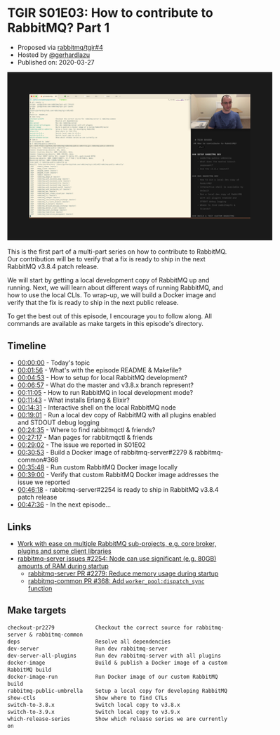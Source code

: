 # TGIR S01E03: How to contribute to RabbitMQ? Part 1

* Proposed via [rabbitmq/tgir#4](https://github.com/rabbitmq/tgir/issues/4)
* Hosted by [@gerhardlazu](https://twitter.com/gerhardlazu)
* Published on: 2020-03-27

<a href="https://www.youtube.com/watch?v=EWU7WCqD_YA" target="_blank"><img src="video.jpg" border="50" /></a>

This is the first part of a multi-part series on how to contribute to RabbitMQ.
Our contribution will be to verify that a fix is ready to ship in the next RabbitMQ v3.8.4 patch release.

We will start by getting a local development copy of RabbitMQ up and running.
Next, we will learn about different ways of running RabbitMQ, and how to use the local CLIs.
To wrap-up, we will build a Docker image and verify that the fix is ready to ship in the next public release.

To get the best out of this episode, I encourage you to follow along.
All commands are available as make targets in this episode's directory.


## Timeline

- [00:00:00](https://www.youtube.com/watch?v=EWU7WCqD_YA&t=0s) - Today's topic
- [00:01:56](https://www.youtube.com/watch?v=EWU7WCqD_YA&t=116s) - What's with the episode README & Makefile?
- [00:04:53](https://www.youtube.com/watch?v=EWU7WCqD_YA&t=293s) - How to setup for local RabbitMQ development?
- [00:06:57](https://www.youtube.com/watch?v=EWU7WCqD_YA&t=417s) - What do the master and v3.8.x branch represent?
- [00:11:05](https://www.youtube.com/watch?v=EWU7WCqD_YA&t=665s) - How to run RabbitMQ in local development mode?
- [00:11:43](https://www.youtube.com/watch?v=EWU7WCqD_YA&t=703s) - What installs Erlang & Elixir?
- [00:14:31](https://www.youtube.com/watch?v=EWU7WCqD_YA&t=871s) - Interactive shell on the local RabbitMQ node
- [00:19:01](https://www.youtube.com/watch?v=EWU7WCqD_YA&t=1141s) - Run a local dev copy of RabbitMQ with all plugins enabled and STDOUT debug logging
- [00:24:35](https://www.youtube.com/watch?v=EWU7WCqD_YA&t=1475s) - Where to find rabbitmqctl & friends?
- [00:27:17](https://www.youtube.com/watch?v=EWU7WCqD_YA&t=1638s) - Man pages for rabbitmqctl & friends
- [00:29:02](https://www.youtube.com/watch?v=EWU7WCqD_YA&t=1742s) - The issue we reported in S01E02
- [00:30:53](https://www.youtube.com/watch?v=EWU7WCqD_YA&t=1853s) - Build a Docker image of rabbitmq-server#2279 & rabbitmq-common#368
- [00:35:48](https://www.youtube.com/watch?v=EWU7WCqD_YA&t=2148s) - Run custom RabbitMQ Docker image locally
- [00:39:00](https://www.youtube.com/watch?v=EWU7WCqD_YA&t=2340s) - Verify that custom RabbitMQ Docker image addresses the issue we reported
- [00:46:18](https://www.youtube.com/watch?v=EWU7WCqD_YA&t=2778s) - rabbitmq-server#2254 is ready to ship in RabbitMQ v3.8.4 patch release
- [00:47:36](https://www.youtube.com/watch?v=EWU7WCqD_YA&t=2856s) - In the next episode...


## Links

- [Work with ease on multiple RabbitMQ sub-projects, e.g. core broker, plugins and some client libraries](https://github.com/rabbitmq/rabbitmq-public-umbrella)
- [rabbitmq-server issues #2254: Node can use significant (e.g. 80GB) amounts of RAM during startup](https://github.com/rabbitmq/rabbitmq-server/issues/2254)
  - [rabbitmq-server PR #2279: Reduce memory usage during startup](https://github.com/rabbitmq/rabbitmq-server/pull/2279)
  - [rabbitmq-common PR #368: Add `worker_pool:dispatch_sync` function](https://github.com/rabbitmq/rabbitmq-common/pull/368)


## Make targets

```
checkout-pr2279             Checkout the correct source for rabbitmq-server & rabbitmq-common
deps                        Resolve all dependencies
dev-server                  Run dev rabbitmq-server
dev-server-all-plugins      Run dev rabbitmq-server with all plugins
docker-image                Build & publish a Docker image of a custom RabbitMQ build
docker-image-run            Run Docker image of our custom RabbitMQ build
rabbitmq-public-umbrella    Setup a local copy for developing RabbitMQ
show-ctls                   Show where to find CTLs
switch-to-3.8.x             Switch local copy to v3.8.x
switch-to-3.9.x             Switch local copy to v3.9.x
which-release-series        Show which release series we are currently on
```
